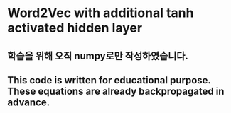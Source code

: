 # Word2Vec with additional tanh activated hidden layer

## 학습을 위해 오직 numpy로만 작성하였습니다.

## This code is written for educational purpose. These equations are already backpropagated in advance.
